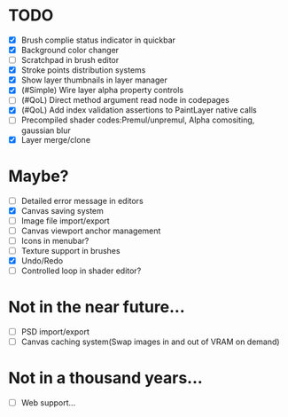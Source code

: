 # TODO
- [x] Brush complie status indicator in quickbar
- [x] Background color changer
- [ ] Scratchpad in brush editor
- [x] Stroke points distribution systems
- [x] Show layer thumbnails in layer manager
- [x] (#Simple) Wire layer alpha property controls
- [ ] (#QoL)    Direct method argument read node in codepages
- [x] (#QoL)    Add index validation assertions to PaintLayer native calls
- [ ] Precompiled shader codes:Premul/unpremul, Alpha comositing, gaussian blur
- [x] Layer merge/clone

# Maybe?
- [ ] Detailed error message in editors
- [x] Canvas saving system
- [ ] Image file import/export
- [ ] Canvas viewport anchor management
- [ ] Icons in menubar?
- [ ] Texture support in brushes
- [x] Undo/Redo
- [ ] Controlled loop in shader editor?

# Not in the near future...

- [ ] PSD import/export
- [ ] Canvas caching system(Swap images in and out of VRAM on demand)

# Not in a thousand years...

- [ ] Web support...
